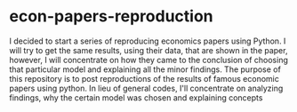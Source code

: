 # econ-papers-reproduction
I decided to start a series of reproducing economics papers using Python.
I will try to get the same results, using their data, that are shown in the paper, however, I will concentrate on how they came to the conclusion of choosing that particular model and explaining all the minor findings.
The purpose of this repository is to post reproductions of the results of famous economic papers using python. In lieu of general codes, I'll concentrate on analyzing findings, why the certain model was chosen and explaining concepts
